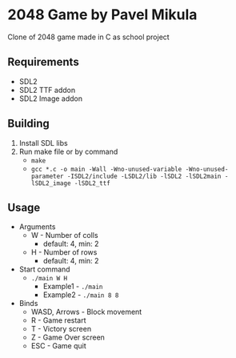 # 2048 Game by Pavel Mikula
Clone of 2048 game made in C as school project

## Requirements
 - SDL2
 - SDL2 TTF addon
 - SDL2 Image addon

## Building
1) Install SDL libs
2) Run make file or by command
   - ```make```
   - ```gcc *.c -o main -Wall -Wno-unused-variable -Wno-unused-parameter -ISDL2/include -LSDL2/lib -lSDL2 -lSDL2main -lSDL2_image -lSDL2_ttf```

## Usage
 - Arguments
 	- W - Number of colls
 	    - default: 4, min: 2
 	- H - Number of rows
 	    - default: 4, min: 2
 - Start command
    - ```./main W H```
        - Example1 - ```./main```
        - Example2 - ```./main 8 8```
 - Binds
    - WASD, Arrows - Block movement
    - R - Game restart
    - T - Victory screen
    - Z - Game Over screen
    - ESC - Game quit
